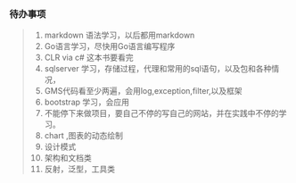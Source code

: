 ### 待办事项
> 1. markdown 语法学习，以后都用markdown
> 2. Go语言学习，尽快用Go语言编写程序
> 3. CLR via c# 这本书要看完
> 4. sqlserver 学习，存储过程，代理和常用的sql语句，以及包和各种情况，
> 5. GMS代码看至少两遍，会用log,exception,filter,以及框架
> 6. bootstrap 学习，会应用
> 7. 不能停下来做项目，要自己不停的写自己的网站，并在实践中不停的学习。
> 8. chart ,图表的动态绘制
> 9. 设计模式
> 10. 架构和文档类
> 11. 反射，泛型，工具类
